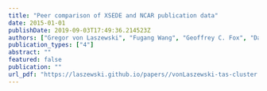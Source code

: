 ```yaml
---
title: "Peer comparison of XSEDE and NCAR publication data"
date: 2015-01-01
publishDate: 2019-09-03T17:49:36.214523Z
authors: ["Gregor von Laszewski", "Fugang Wang", "Geoffrey C. Fox", "David L. Hart", "Thomas R. Furlani", "Robert L. DeLeon", "Steven M. Gallo"]
publication_types: ["4"]
abstract: ""
featured: false
publication: ""
url_pdf: "https://laszewski.github.io/papers//vonLaszewski-tas-cluster.pdf"
---
```


